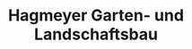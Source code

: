 ---
title: "Hagmeyer Garten- und Landschaftsbau"
url: /blaubeuren/hagmeyer-garten-und-landschaftsbau/
shop: Garten-Center
---